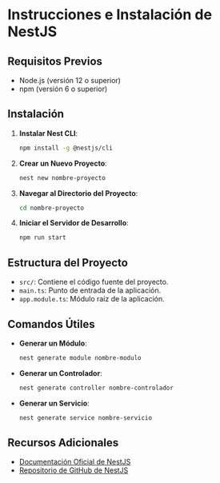 # Instrucciones e Instalación de NestJS

## Requisitos Previos

- Node.js (versión 12 o superior)
- npm (versión 6 o superior)

## Instalación

1. **Instalar Nest CLI**:

   ```bash
   npm install -g @nestjs/cli
   ```

2. **Crear un Nuevo Proyecto**:

   ```bash
   nest new nombre-proyecto
   ```

3. **Navegar al Directorio del Proyecto**:

   ```bash
   cd nombre-proyecto
   ```

4. **Iniciar el Servidor de Desarrollo**:
   ```bash
   npm run start
   ```

## Estructura del Proyecto

- `src/`: Contiene el código fuente del proyecto.
- `main.ts`: Punto de entrada de la aplicación.
- `app.module.ts`: Módulo raíz de la aplicación.

## Comandos Útiles

- **Generar un Módulo**:

  ```bash
  nest generate module nombre-modulo
  ```

- **Generar un Controlador**:

  ```bash
  nest generate controller nombre-controlador
  ```

- **Generar un Servicio**:
  ```bash
  nest generate service nombre-servicio
  ```

## Recursos Adicionales

- [Documentación Oficial de NestJS](https://docs.nestjs.com/)
- [Repositorio de GitHub de NestJS](https://github.com/nestjs/nest)

